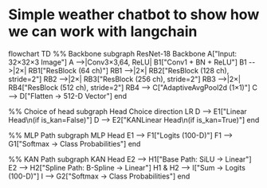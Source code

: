 # Simple weather chatbot to show how we can work with langchain 

flowchart TD
  %% Backbone
  subgraph ResNet-18 Backbone
    A["Input: 32×32×3 Image"]
    A -->|Conv3×3,64, ReLU| B1["Conv1 + BN + ReLU"]
    B1 -->|2×| RB1["ResBlock (64 ch)"]
    RB1 -->|2×| RB2["ResBlock (128 ch), stride=2"]
    RB2 -->|2×| RB3["ResBlock (256 ch), stride=2"]
    RB3 -->|2×| RB4["ResBlock (512 ch), stride=2"]
    RB4 --> C["AdaptiveAvgPool2d (1×1)"]
    C --> D["Flatten → 512-D Vector"]
  end

  %% Choice of head
  subgraph Head Choice
    direction LR
    D --> E1["Linear Head\n(if is_kan=False)"]
    D --> E2["KANLinear Head\n(if is_kan=True)"]
  end

  %% MLP Path
  subgraph MLP Head
    E1 --> F1["Logits (100-D)"]
    F1 --> G1["Softmax → Class Probabilities"]
  end

  %% KAN Path
  subgraph KAN Head
    E2 --> H1["Base Path: SiLU → Linear"]
    E2 --> H2["Spline Path: B-Spline → Linear"]
    H1 & H2 --> I["Sum → Logits (100-D)"]
    I --> G2["Softmax → Class Probabilities"]
  end
